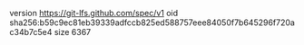 version https://git-lfs.github.com/spec/v1
oid sha256:b59c9ec81eb39339adfccb825ed588757eee84050f7b645296f720ac34b7c5e4
size 6367
